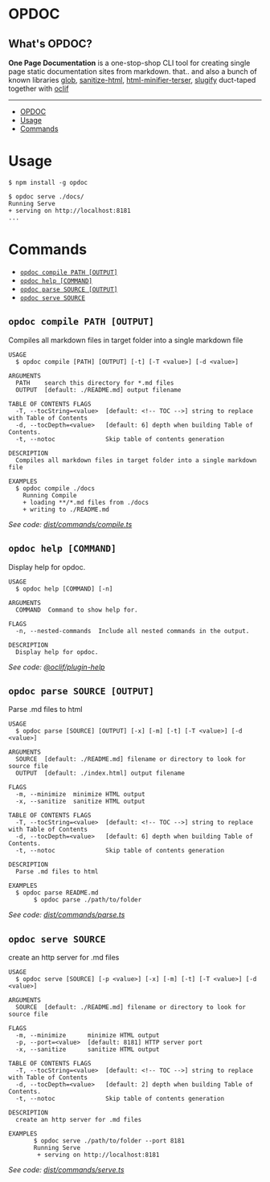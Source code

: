 # OPDOC

## What's OPDOC?

**One Page Documentation** is a one-stop-shop CLI tool for creating single page static documentation sites from markdown. that.. and also a bunch of known libraries [glob](https://www.npmjs.com/package/glob), [sanitize-html](https://www.npmjs.com/package/sanitize-html), [html-minifier-terser](https://www.npmjs.com/package/html-minifier-terser), [slugify](https://www.npmjs.com/package/slugify) duct-taped together with [oclif](https://oclif.io/)

---

<!-- toc -->
* [OPDOC](#opdoc)
* [Usage](#usage)
* [Commands](#commands)
<!-- tocstop -->

# Usage

```sh-session
$ npm install -g opdoc

$ opdoc serve ./docs/
Running Serve
+ serving on http://localhost:8181
...
```

# Commands

<!-- commands -->
* [`opdoc compile PATH [OUTPUT]`](#opdoc-compile-path-output)
* [`opdoc help [COMMAND]`](#opdoc-help-command)
* [`opdoc parse SOURCE [OUTPUT]`](#opdoc-parse-source-output)
* [`opdoc serve SOURCE`](#opdoc-serve-source)

## `opdoc compile PATH [OUTPUT]`

Compiles all markdown files in target folder into a single markdown file

```
USAGE
  $ opdoc compile [PATH] [OUTPUT] [-t] [-T <value>] [-d <value>]

ARGUMENTS
  PATH    search this directory for *.md files
  OUTPUT  [default: ./README.md] output filename

TABLE OF CONTENTS FLAGS
  -T, --tocString=<value>  [default: <!-- TOC -->] string to replace with Table of Contents
  -d, --tocDepth=<value>   [default: 6] depth when building Table of Contents.
  -t, --notoc              Skip table of contents generation

DESCRIPTION
  Compiles all markdown files in target folder into a single markdown file

EXAMPLES
  $ opdoc compile ./docs
    Running Compile
    + loading **/*.md files from ./docs
    + writing to ./README.md
```

_See code: [dist/commands/compile.ts](https://github.com/entomb/opdoc/blob/v0.1.16/dist/commands/compile.ts)_

## `opdoc help [COMMAND]`

Display help for opdoc.

```
USAGE
  $ opdoc help [COMMAND] [-n]

ARGUMENTS
  COMMAND  Command to show help for.

FLAGS
  -n, --nested-commands  Include all nested commands in the output.

DESCRIPTION
  Display help for opdoc.
```

_See code: [@oclif/plugin-help](https://github.com/oclif/plugin-help/blob/v5.1.12/src/commands/help.ts)_

## `opdoc parse SOURCE [OUTPUT]`

Parse .md files to html

```
USAGE
  $ opdoc parse [SOURCE] [OUTPUT] [-x] [-m] [-t] [-T <value>] [-d <value>]

ARGUMENTS
  SOURCE  [default: ./README.md] filename or directory to look for source file
  OUTPUT  [default: ./index.html] output filename

FLAGS
  -m, --minimize  minimize HTML output
  -x, --sanitize  sanitize HTML output

TABLE OF CONTENTS FLAGS
  -T, --tocString=<value>  [default: <!-- TOC -->] string to replace with Table of Contents
  -d, --tocDepth=<value>   [default: 6] depth when building Table of Contents.
  -t, --notoc              Skip table of contents generation

DESCRIPTION
  Parse .md files to html

EXAMPLES
  $ opdoc parse README.md
       $ opdoc parse ./path/to/folder
```

_See code: [dist/commands/parse.ts](https://github.com/entomb/opdoc/blob/v0.1.16/dist/commands/parse.ts)_

## `opdoc serve SOURCE`

create an http server for .md files

```
USAGE
  $ opdoc serve [SOURCE] [-p <value>] [-x] [-m] [-t] [-T <value>] [-d <value>]

ARGUMENTS
  SOURCE  [default: ./README.md] filename or directory to look for source file

FLAGS
  -m, --minimize      minimize HTML output
  -p, --port=<value>  [default: 8181] HTTP server port
  -x, --sanitize      sanitize HTML output

TABLE OF CONTENTS FLAGS
  -T, --tocString=<value>  [default: <!-- TOC -->] string to replace with Table of Contents
  -d, --tocDepth=<value>   [default: 2] depth when building Table of Contents.
  -t, --notoc              Skip table of contents generation

DESCRIPTION
  create an http server for .md files

EXAMPLES
       $ opdoc serve ./path/to/folder --port 8181
       Running Serve
        + serving on http://localhost:8181
```

_See code: [dist/commands/serve.ts](https://github.com/entomb/opdoc/blob/v0.1.16/dist/commands/serve.ts)_
<!-- commandsstop -->

